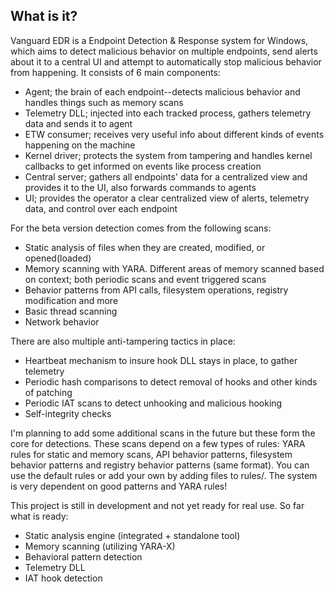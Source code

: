 ## What is it?
Vanguard EDR is a Endpoint Detection & Response system for Windows, which aims to detect malicious behavior on multiple endpoints, send alerts about it to a central UI and attempt to automatically stop malicious behavior from happening.
It consists of 6 main components:
- Agent; the brain of each endpoint--detects malicious behavior and handles things such as memory scans
- Telemetry DLL; injected into each tracked process, gathers telemetry data and sends it to agent
- ETW consumer; receives very useful info about different kinds of events happening on the machine
- Kernel driver; protects the system from tampering and handles kernel callbacks to get informed on events like process creation
- Central server; gathers all endpoints' data for a centralized view and provides it to the UI, also forwards commands to agents
- UI; provides the operator a clear centralized view of alerts, telemetry data, and control over each endpoint

For the beta version detection comes from the following scans:
- Static analysis of files when they are created, modified, or opened(loaded)
- Memory scanning with YARA. Different areas of memory scanned based on context; both periodic scans and event triggered scans
- Behavior patterns from API calls, filesystem operations, registry modification and more
- Basic thread scanning
- Network behavior

There are also multiple anti-tampering tactics in place:
- Heartbeat mechanism to insure hook DLL stays in place, to gather telemetry
- Periodic hash comparisons to detect removal of hooks and other kinds of patching
- Periodic IAT scans to detect unhooking and malicious hooking
- Self-integrity checks

I'm planning to add some additional scans in the future but these form the core for detections.
These scans depend on a few types of rules: YARA rules for static and memory scans, API behavior patterns, filesystem behavior patterns and registry behavior patterns (same format). You can use the default rules or add your own by adding files to rules/. The system is very dependent on good patterns and YARA rules!

This project is still in development and not yet ready for real use.
So far what is ready:
- Static analysis engine (integrated + standalone tool)
- Memory scanning (utilizing YARA-X)
- Behavioral pattern detection
- Telemetry DLL
- IAT hook detection
